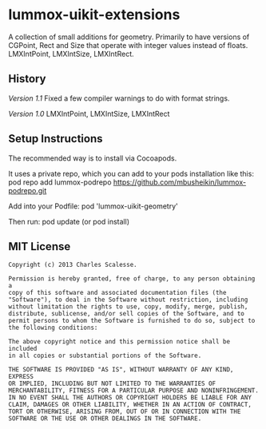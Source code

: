 lummox-uikit-extensions
=======================

A collection of small additions for geometry. Primarily to have versions of CGPoint, Rect and Size that operate with integer values instead of floats.
LMXIntPoint, LMXIntSize, LMXIntRect.

History
-------
*Version 1.1*
Fixed a few compiler warnings to do with format strings.

*Version 1.0*
LMXIntPoint, LMXIntSize, LMXIntRect

Setup Instructions
------------------
The recommended way is to install via Cocoapods.

It uses a private repo, which you can add to your pods installation like this:
pod repo add lummox-podrepo https://github.com/mbusheikin/lummox-podrepo.git

Add into your Podfile:
pod 'lummox-uikit-geometry'

Then run:
pod update (or pod install)


MIT License
-----------
    Copyright (c) 2013 Charles Scalesse.

    Permission is hereby granted, free of charge, to any person obtaining a
    copy of this software and associated documentation files (the
    "Software"), to deal in the Software without restriction, including
    without limitation the rights to use, copy, modify, merge, publish,
    distribute, sublicense, and/or sell copies of the Software, and to
    permit persons to whom the Software is furnished to do so, subject to
    the following conditions:

    The above copyright notice and this permission notice shall be included
    in all copies or substantial portions of the Software.

    THE SOFTWARE IS PROVIDED "AS IS", WITHOUT WARRANTY OF ANY KIND, EXPRESS
    OR IMPLIED, INCLUDING BUT NOT LIMITED TO THE WARRANTIES OF
    MERCHANTABILITY, FITNESS FOR A PARTICULAR PURPOSE AND NONINFRINGEMENT.
    IN NO EVENT SHALL THE AUTHORS OR COPYRIGHT HOLDERS BE LIABLE FOR ANY
    CLAIM, DAMAGES OR OTHER LIABILITY, WHETHER IN AN ACTION OF CONTRACT,
    TORT OR OTHERWISE, ARISING FROM, OUT OF OR IN CONNECTION WITH THE
    SOFTWARE OR THE USE OR OTHER DEALINGS IN THE SOFTWARE.
